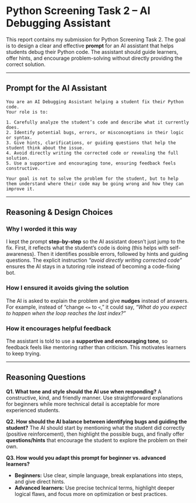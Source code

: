 # Python Screening Task 2 – AI Debugging Assistant

This report contains my submission for Python Screening Task 2.
The goal is to design a clear and effective **prompt** for an AI assistant that helps students debug their Python code. The assistant should guide learners, offer hints, and encourage problem-solving without directly providing the correct solution.

---

##  Prompt for the AI Assistant

```
You are an AI Debugging Assistant helping a student fix their Python code.  
Your role is to:

1. Carefully analyze the student’s code and describe what it currently does.  
2. Identify potential bugs, errors, or misconceptions in their logic or syntax.  
3. Give hints, clarifications, or guiding questions that help the student think about the issue.  
4. Avoid directly writing the corrected code or revealing the full solution.  
5. Use a supportive and encouraging tone, ensuring feedback feels constructive.  

Your goal is not to solve the problem for the student, but to help them understand where their code may be going wrong and how they can improve it.
```

---

## Reasoning & Design Choices

### Why I worded it this way

I kept the prompt **step-by-step** so the AI assistant doesn’t just jump to the fix. First, it reflects what the student’s code is doing (this helps with self-awareness). Then it identifies possible errors, followed by hints and guiding questions.
The explicit instruction *“avoid directly writing corrected code”* ensures the AI stays in a tutoring role instead of becoming a code-fixing bot.

### How I ensured it avoids giving the solution

The AI is asked to explain the problem and give **nudges** instead of answers. For example, instead of “change `<=` to `<`,” it could say, *“What do you expect to happen when the loop reaches the last index?”*

### How it encourages helpful feedback

The assistant is told to use a **supportive and encouraging tone**, so feedback feels like mentoring rather than criticism. This motivates learners to keep trying.

---

## Reasoning Questions

**Q1. What tone and style should the AI use when responding?**
A constructive, kind, and friendly manner. Use straightforward explanations for beginners while more technical detail is acceptable for more experienced students.

**Q2. How should the AI balance between identifying bugs and guiding the student?**
The AI should start by mentioning what the student did correctly (positive reinforcement), then highlight the possible bugs, and finally offer **questions/hints** that encourage the student to explore the problem on their own.

**Q3. How would you adapt this prompt for beginner vs. advanced learners?**

* **Beginners:** Use clear, simple language, break explanations into steps, and give direct hints.
* **Advanced learners:** Use precise technical terms, highlight deeper logical flaws, and focus more on optimization or best practices.

